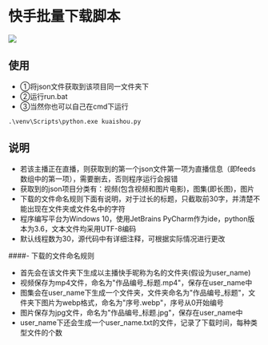 快手批量下载脚本
===========

![](https://raw.githubusercontent.com/muyangren907/Kwai_download_script/master/screenshots/1.png)


## 使用

- ①将json文件获取到该项目同一文件夹下
- ②运行run.bat
- ③当然你也可以自己在cmd下运行
```
.\venv\Scripts\python.exe kuaishou.py
```

## 说明
-	若该主播正在直播，则获取到的第一个json文件第一项为直播信息（即feeds数组中的第一项），需要删去，否则程序运行会报错
- 获取到的json项目分类有：视频(包含视频和图片电影)，图集(即长图)，图片
- 下载的文件命名规则下面有说明，对于过长的标题，只截取前30字，并清楚不能出现在文件夹或文件名中的字符
- 程序编写平台为Windows 10，使用JetBrains PyCharm作为ide，python版本为3.6，文本文件均采用UTF-8编码
- 默认线程数为30，源代码中有详细注释，可根据实际情况进行更改

####- 下载的文件命名规则
- 首先会在该文件夹下生成以主播快手昵称为名的文件夹(假设为user_name)
-	视频保存为mp4文件，命名为"作品编号_标题.mp4"，保存在user_name中
- 图集会在user_name下生成一个文件夹，文件夹命名为"作品编号_标题"，文件夹下图片为webp格式，命名为"序号.webp"，序号从0开始编号
- 图片保存为jpg文件，命名为"作品编号_标题.jpg"，保存在user_name中
- user_name下还会生成一个user_name.txt的文件，记录了下载时间，每种类型文件的个数